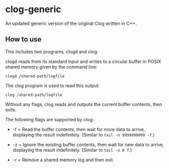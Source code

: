 # clog-generic
An updated generic version of the original Clog written in C++.

## How to use

This includes two programs, clogd and clog.

clogd reads from its standard input and writes to a circular buffer
in POSIX shared memory given by the command line:

`clogd /shared-path/logfile`

The clog program is used to read this output:

`clog /shared-path/logfile`

Without any flags, clog reads and outputs the current buffer contents, then 
exits.

The following flags are supported by clog:

* -f = Read the buffer contents, then wait for more data to arrive, displaying the result indefinitely.  (Similar to `tail -n 9999999999 -f`.)

* -z = Ignore the existing buffer contents, then wait for new data to arrive, displaying the result indefinitely.  (Similar to `tail -n 0 f`.)

* -r = Remove a shared memory log and then exit.



